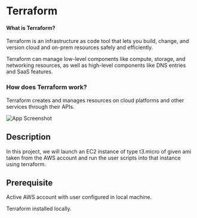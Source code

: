 
# Terraform


#### What is Terraform?

Terraform is an infrastructure as code tool that lets you build, change, and version cloud and on-prem resources safely and efficiently.

Terraform can manage low-level components like compute, storage, and networking resources, as well as high-level components like DNS entries and SaaS features.



### How does Terraform work?

Terraform creates and manages resources on cloud platforms and other services through their APIs.

![App Screenshot](https://developer.hashicorp.com/_next/image?url=https%3A%2F%2Fcontent.hashicorp.com%2Fapi%2Fassets%3Fproduct%3Dterraform%26version%3Drefs%252Fheads%252Fv1.3%26asset%3Dwebsite%252Fimg%252Fdocs%252Fintro-terraform-apis.png%26width%3D2048%26height%3D644&w=3840&q=75)



## Description
In this project, we will launch an EC2 instance of type t3.micro of given  ami taken from the AWS account and run the user scripts into that instance using  terraform.


## Prerequisite


Active AWS account with user configured in local machine.

Terraform installed locally.
